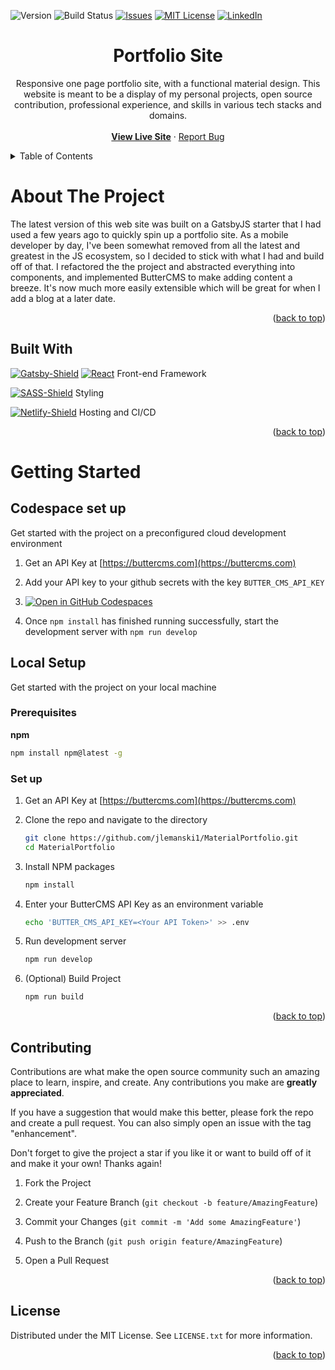 <a name="readme-top"></a>

<!-- PROJECT SHIELDS -->
![Version][Version-Shield] ![Build Status][Netlify-Status-Shield] [![Issues][issues-shield]][issues-url] [![MIT License][license-shield]][license-url] [![LinkedIn][linkedin-shield]][linkedin-url]

<!-- PROJECT LOGO -->

<div align="center">
<a href="https://github.com/jlemanski1/MaterialPortfolio">
</a>
<h1 align="center">Portfolio Site</h1>
<p align="center">
Responsive one page portfolio site, with a functional material design. This website is meant to be a display of
my personal projects, open source contribution, professional experience, and skills in various tech stacks and domains.
<br />
<br />
<a href="https://jonol.tech"><strong>View Live Site</strong></a>
·
<a href="https://github.com/jlemanski1/MaterialPortfolio/issues">Report Bug</a>
</p>
</div>

<!-- TABLE OF CONTENTS -->

<details>
<summary>Table of Contents</summary>
<ol>
<li>
<a href="#about-the-project">About The Project</a>
<ul>
<li><a href="#built-with">Built With</a></li>
</ul>
</li>
<li>
<a href="#getting-started">Getting Started</a>
</li>
<li><a href="#contributing">Contributing</a></li>
<li><a href="#license">License</a></li>

</ol>
</details>

<!-- ABOUT THE PROJECT -->

#  About The Project

The latest version of this web site was built on a GatsbyJS starter that I had used a few years ago to quickly spin up a portfolio site. As a mobile developer by day, I've been somewhat removed from all the latest and greatest in the JS ecosystem, so I decided to stick with what I had and build off of that. I refactored the the project and abstracted everything into components, and implemented ButterCMS to make adding content a breeze. It's now much more easily extensible which will be great for when I add a blog at a later date.

<p align="right">(<a href="#readme-top">back to top</a>)</p>

##  Built With
[![Gatsby-Shield]][Gatsby-url]  [![React][React.js]][React-url] Front-end Framework

[![SASS-Shield]][SASS-url] Styling

[![Netlify-Shield]][Netlify-url] Hosting and CI/CD


<p align="right">(<a href="#readme-top">back to top</a>)</p>

<!-- GETTING STARTED -->

#  Getting Started

## Codespace set up
Get started with the project on a preconfigured cloud development environment

1. Get an API Key at [https://buttercms.com](https://buttercms.com)

2. Add your API key to your github secrets with the key `BUTTER_CMS_API_KEY`

3. [![Open in GitHub Codespaces](https://github.com/codespaces/badge.svg)](https://github.com/codespaces/new?hide_repo_select=true&ref=master&repo=255473507&machine=basicLinux32gb&devcontainer_path=.devcontainer%2Fdevcontainer.json&location=WestUs2)

4. Once `npm install` has finished running successfully, start the development server with `npm run develop`


## Local Setup
Get started with the project on your local machine

###  Prerequisites
**npm**
```sh
npm install npm@latest -g
```

### Set up
1. Get an API Key at [https://buttercms.com](https://buttercms.com)

2. Clone the repo and navigate to the directory
    ```sh
    git clone https://github.com/jlemanski1/MaterialPortfolio.git
    cd MaterialPortfolio
   ```

3. Install NPM packages
	```sh
	npm install
	```

4. Enter your ButterCMS API Key as an environment variable
	```sh
	echo 'BUTTER_CMS_API_KEY=<Your API Token>' >> .env
	```
	
5. Run development server
	```sh
	npm run develop
	```
6. (Optional) Build Project
	```sh
	npm run build
	```

<p align="right">(<a href="#readme-top">back to top</a>)</p>

<!-- CONTRIBUTING -->

##  Contributing

Contributions are what make the open source community such an amazing place to learn, inspire, and create. Any contributions you make are **greatly appreciated**.

If you have a suggestion that would make this better, please fork the repo and create a pull request. You can also simply open an issue with the tag "enhancement".

Don't forget to give the project a star if you like it or want to build off of it and make it your own! Thanks again!

1. Fork the Project

2. Create your Feature Branch (`git checkout -b feature/AmazingFeature`)

3. Commit your Changes (`git commit -m 'Add some AmazingFeature'`)

4. Push to the Branch (`git push origin feature/AmazingFeature`)

5. Open a Pull Request

<p align="right">(<a href="#readme-top">back to top</a>)</p>

<!-- LICENSE -->

##  License

Distributed under the MIT License. See `LICENSE.txt` for more information.

<p align="right">(<a href="#readme-top">back to top</a>)</p>

<!-- MARKDOWN LINKS & IMAGES -->
[Version-Shield]: https://img.shields.io/github/package-json/v/jlemanski1/MaterialPortfolio?style=for-the-badge
[Netlify-Status-Shield]: https://img.shields.io/netlify/dd08d2e4-9146-430f-b4af-4bf5e5a9181c?style=for-the-badge
[Gatsby-Shield]: https://img.shields.io/badge/Gatsby-%23663399.svg?style=for-the-badge&logo=gatsby&logoColor=white
[issues-shield]: https://img.shields.io/github/issues/jlemanski1/MaterialPortfolio.svg?style=for-the-badge
[issues-url]: https://github.com/jlemanski1/MaterialPortfolio/issues
[license-shield]: https://img.shields.io/github/license/jlemanski1/MaterialPortfolio?style=for-the-badge
[license-url]: https://github.com/jlemanski1/MaterialPortfolio/blob/master/LICENSE.txt
[linkedin-shield]: https://img.shields.io/badge/-LinkedIn-black.svg?style=for-the-badge&logo=linkedin&colorB=555
[linkedin-url]: https://www.linkedin.com/in/jono-lemanski/

[Gatsby-Shield]: https://img.shields.io/badge/Gatsby-%23663399.svg?style=for-the-badge&logo=gatsby&logoColor=white
[Gatsby-url]: https://www.gatsbyjs.com/
[React.js]: https://img.shields.io/badge/React-20232A?style=for-the-badge&logo=react&logoColor=61DAFB
[React-url]: https://reactjs.org/
[SASS-Shield]: https://img.shields.io/badge/SASS-hotpink.svg?style=for-the-badge&logo=SASS&logoColor=white
[SASS-url]: https://sass-lang.com/
[Netlify-Shield]: https://img.shields.io/badge/netlify-%23000000.svg?style=for-the-badge&logo=netlify&logoColor=#00C7B7
[Netlify-url]: https://www.netlify.com/



